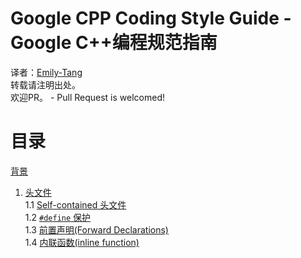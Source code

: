 # Google CPP Coding Style Guide - Google C++编程规范指南
译者：[Emily-Tang](https://github.com/Emilylulu)<br>
转载请注明出处。<br>
欢迎PR。 - Pull Request is welcomed!<br>
# 目录
[背景](#1-背景)<br>
1. [头文件](#1-头文件)<br>
1.1 [Self-contained 头文件]()<br>
1.2 [``#define`` 保护]()<br>
1.3 [前置声明(Forward Declarations)]()<br>
1.4 [内联函数(inline function)]()<br>
